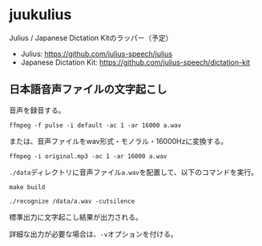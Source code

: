 # juukulius

Julius / Japanese Dictation Kitのラッパー（予定）

- Julius: <https://github.com/julius-speech/julius>
- Japanese Dictation Kit: <https://github.com/julius-speech/dictation-kit>

## 日本語音声ファイルの文字起こし

音声を録音する。

```shell
ffmpeg -f pulse -i default -ac 1 -ar 16000 a.wav
```

または、音声ファイルをwav形式・モノラル・16000Hzに変換する。

```shell
ffmpeg -i original.mp3 -ac 1 -ar 16000 a.wav
```

`./data`ディレクトリに音声ファイル`a.wav`を配置して、以下のコマンドを実行。

```shell
make build

./recognize /data/a.wav -cutsilence
```

標準出力に文字起こし結果が出力される。

詳細な出力が必要な場合は、`-v`オプションを付ける。
